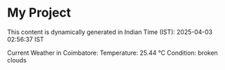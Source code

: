 # My Project

This content is dynamically generated in Indian Time (IST): 2025-04-03 02:56:37 IST


Current Weather in Coimbatore:
Temperature: 25.44 °C
Condition: broken clouds

